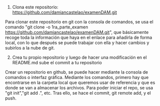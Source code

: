 1. Clona este repositorio: https://github.com/damiancastelao/examenDAM.git

Para clonar este repositorio en git con la consola de comandos, se usa el comando "git clone -o 1ra_parte_examen https://github.com/damiancastelao/examenDAM.git", que básicamente recoge toda la información que haya en el enlace para añadirla de forma local, con lo que después se puede trabajar con ella y hacer cambios y subirlos a la nube de git.

2. Crea tu propio repositorio y luego de hacer una modificación en el README.md sube el commit a tu repositorio

Crear un repositorio en github, se puede hacer mediante la consola de comandos o interfaz gráfica. Mediante los comandos, primero hay que encontrarse  en la carpeta local que queremos usar de referencia y que es donde se van a almacenar los archivos. Para poder iniciar el repo, se usa "git init","git add .", etc. Tras ello, se hace el commit, git remote add, y el push.
